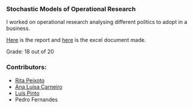 ### Stochastic Models of Operational Research

I worked on operational research analysing different politics to adopt in a business.

[Here](https://github.com/rita-peixoto/uminho-lei/blob/main/3YEAR/2nd/MEIO/TP/TP_Grupo_45.pdf) is the report and [here](https://github.com/rita-peixoto/uminho-lei/blob/main/3YEAR/2nd/MEIO/TP/TP_Grupo_45.xlsx) is the excel document made.

Grade: 18 out of 20

### Contributors:
- [Rita Peixoto](https://github.com/rita-peixoto)
- [Ana Luísa Carneiro](https://github.com/Analucar)
- [Luís Pinto](https://github.com/L-Pinto)
- Pedro Fernandes
